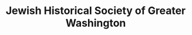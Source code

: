 ---
layout: repo
title: "Jewish Historical Society of Greater Washington"
id: 24072
permalink: repos/24072/
---